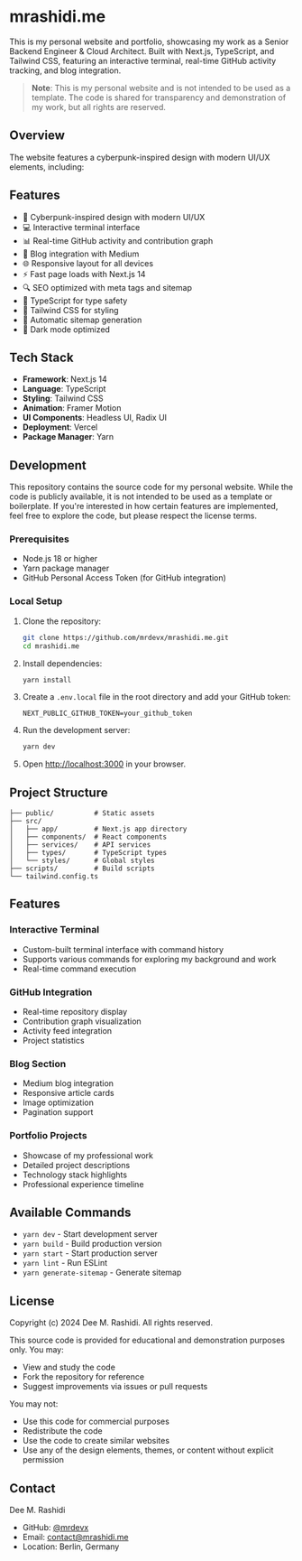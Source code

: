 # mrashidi.me

This is my personal website and portfolio, showcasing my work as a Senior Backend Engineer & Cloud Architect. Built with Next.js, TypeScript, and Tailwind CSS, featuring an interactive terminal, real-time GitHub activity tracking, and blog integration.

> **Note**: This is my personal website and is not intended to be used as a template. The code is shared for transparency and demonstration of my work, but all rights are reserved.

## Overview

The website features a cyberpunk-inspired design with modern UI/UX elements, including:

## Features

- 🎨 Cyberpunk-inspired design with modern UI/UX
- 💻 Interactive terminal interface
- 📊 Real-time GitHub activity and contribution graph
- 📝 Blog integration with Medium
- 🌐 Responsive layout for all devices
- ⚡ Fast page loads with Next.js 14
- 🔍 SEO optimized with meta tags and sitemap
- 🎯 TypeScript for type safety
- 🎨 Tailwind CSS for styling
- 🔄 Automatic sitemap generation
- 🌙 Dark mode optimized

## Tech Stack

- **Framework**: Next.js 14
- **Language**: TypeScript
- **Styling**: Tailwind CSS
- **Animation**: Framer Motion
- **UI Components**: Headless UI, Radix UI
- **Deployment**: Vercel
- **Package Manager**: Yarn

## Development

This repository contains the source code for my personal website. While the code is publicly available, it is not intended to be used as a template or boilerplate. If you're interested in how certain features are implemented, feel free to explore the code, but please respect the license terms.

### Prerequisites

- Node.js 18 or higher
- Yarn package manager
- GitHub Personal Access Token (for GitHub integration)

### Local Setup

1. Clone the repository:
   ```bash
   git clone https://github.com/mrdevx/mrashidi.me.git
   cd mrashidi.me
   ```

2. Install dependencies:
   ```bash
   yarn install
   ```

3. Create a `.env.local` file in the root directory and add your GitHub token:
   ```env
   NEXT_PUBLIC_GITHUB_TOKEN=your_github_token
   ```

4. Run the development server:
   ```bash
   yarn dev
   ```

5. Open [http://localhost:3000](http://localhost:3000) in your browser.

## Project Structure

```
├── public/          # Static assets
├── src/
│   ├── app/         # Next.js app directory
│   ├── components/  # React components
│   ├── services/    # API services
│   ├── types/       # TypeScript types
│   └── styles/      # Global styles
├── scripts/         # Build scripts
└── tailwind.config.ts
```

## Features

### Interactive Terminal
- Custom-built terminal interface with command history
- Supports various commands for exploring my background and work
- Real-time command execution

### GitHub Integration
- Real-time repository display
- Contribution graph visualization
- Activity feed integration
- Project statistics

### Blog Section
- Medium blog integration
- Responsive article cards
- Image optimization
- Pagination support

### Portfolio Projects
- Showcase of my professional work
- Detailed project descriptions
- Technology stack highlights
- Professional experience timeline

## Available Commands

- `yarn dev` - Start development server
- `yarn build` - Build production version
- `yarn start` - Start production server
- `yarn lint` - Run ESLint
- `yarn generate-sitemap` - Generate sitemap

## License

Copyright (c) 2024 Dee M. Rashidi. All rights reserved.

This source code is provided for educational and demonstration purposes only. You may:
- View and study the code
- Fork the repository for reference
- Suggest improvements via issues or pull requests

You may not:
- Use this code for commercial purposes
- Redistribute the code
- Use the code to create similar websites
- Use any of the design elements, themes, or content without explicit permission

## Contact

Dee M. Rashidi
- GitHub: [@mrdevx](https://github.com/mrdevx)
- Email: contact@mrashidi.me
- Location: Berlin, Germany
